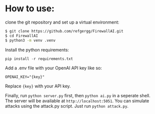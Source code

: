 # How to use:

clone the git repository and set up a virtual environment:

```bash
$ git clone https://github.com/refgergg/FirewallAI.git
$ cd FirewallAI
$ python3 -m venv .venv
```

Install the python requirements:

```python
pip install -r requirements.txt
```

Add a .env file with your OpenAI API key like so:
```
OPENAI_KEY="{key}"
```
Replace `{key}` with your API key.


Finally, run `python server.py` first, then `python ai.py` in a seperate shell.
The server will be available at `http://localhost:5051`.
You can simulate attacks using the attack.py script. Just run `python attack.py`.

